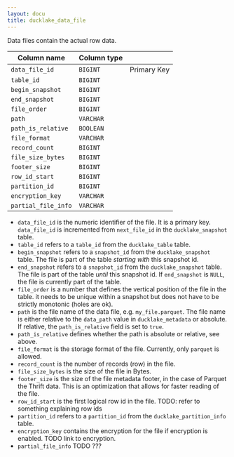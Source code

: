 ```yaml
---
layout: docu
title: ducklake_data_file
---
```


Data files contain the actual row data.

| Column name         | Column type |             |
| ------------------- | ----------- | ----------- |
| `data_file_id`      | `BIGINT`    | Primary Key |
| `table_id`          | `BIGINT`    |             |
| `begin_snapshot`    | `BIGINT`    |             |
| `end_snapshot`      | `BIGINT`    |             |
| `file_order`        | `BIGINT`    |             |
| `path`              | `VARCHAR`   |             |
| `path_is_relative`  | `BOOLEAN`   |             |
| `file_format`       | `VARCHAR`   |             |
| `record_count`      | `BIGINT`    |             |
| `file_size_bytes`   | `BIGINT`    |             |
| `footer_size`       | `BIGINT`    |             |
| `row_id_start`      | `BIGINT`    |             |
| `partition_id`      | `BIGINT`    |             |
| `encryption_key`    | `VARCHAR`   |             |
| `partial_file_info` | `VARCHAR`   |             |

- `data_file_id` is the numeric identifier of the file. It is a primary key. `data_file_id` is incremented from `next_file_id` in the `ducklake_snapshot` table.
- `table_id` refers to a `table_id` from the `ducklake_table` table. 
- `begin_snapshot` refers to a `snapshot_id` from the `ducklake_snapshot` table. The file is part of the table *starting with* this snapshot id.
- `end_snapshot` refers to a `snapshot_id` from the `ducklake_snapshot` table. The file is part of the table *until* this snapshot id. If `end_snapshot` is `NULL`, the file is currently part of the table.
- `file_order` is a number that defines the vertical position of the file in the table. it needs to be unique within a snapshot but does not have to be strictly monotonic (holes are ok).
- `path` is the file name of the data file, e.g. `my_file.parquet`. The file name is either relative to the `data_path` value in `ducklake_metadata` or absolute. If relative, the `path_is_relative` field is set to `true`.
- `path_is_relative` defines whether the path is absolute or relative, see above. 
- `file_format` is the storage format of the file. Currently, only `parquet` is allowed.
- `record_count` is the number of records (row) in the file. 
- `file_size_bytes` is the size of the file in Bytes.
- `footer_size` is the size of the file metadata footer, in the case of Parquet the Thrift data. This is an optimization that allows for faster reading of the file.
- `row_id_start` is the first logical row id in the file. TODO: refer to something explaining row ids
- `partition_id` refers to a `partition_id` from the `ducklake_partition_info` table.
- `encryption_key` contains the encryption for the file if encryption is enabled. TODO link to encryption.
- `partial_file_info` TODO ???
